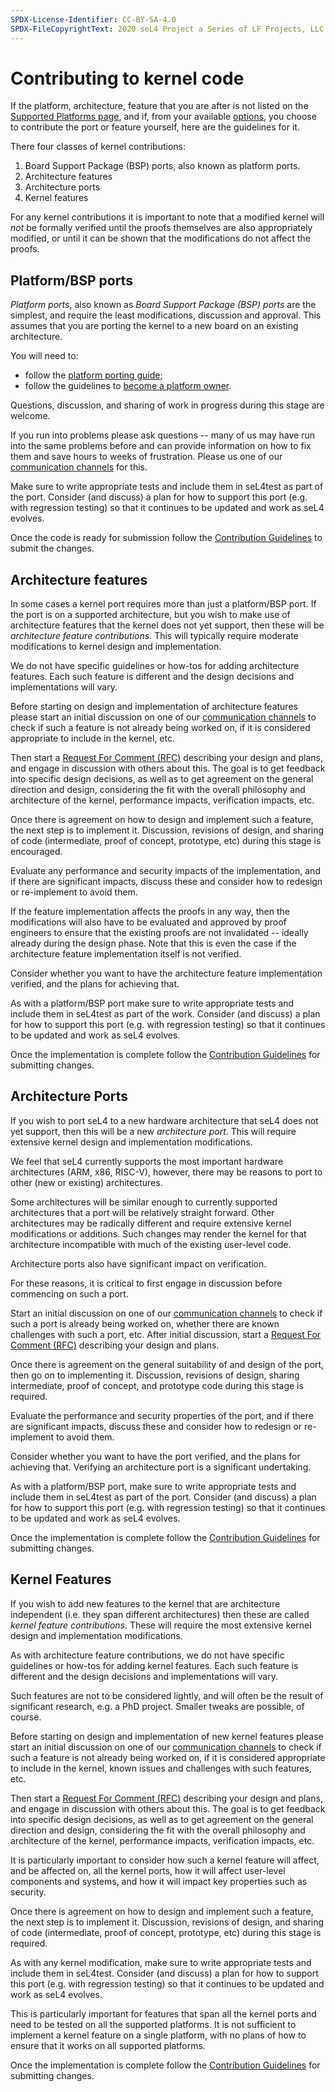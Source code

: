 ```yaml
---
SPDX-License-Identifier: CC-BY-SA-4.0
SPDX-FileCopyrightText: 2020 seL4 Project a Series of LF Projects, LLC.
---
```


# Contributing to kernel code

If the platform, architecture, feature that you are after is not listed on the
[Supported Platforms page](../../Hardware/), and if, from your available
[options](../../Hardware/index.html#not-in-the-lists-above), you choose to contribute
the port or feature yourself, here are the guidelines for it.

There four classes of kernel contributions:

1. Board Support Package (BSP) ports, also known as platform ports.
2. Architecture features
3. Architecture ports
4. Kernel features

For any kernel contributions it is important to note that a modified kernel will
*not* be formally verified until the proofs themselves are also appropriately
modified, or until it can be shown that the modifications do not affect the
proofs.

## Platform/BSP ports

*Platform ports*, also known as *Board Support Package (BSP) ports* are the
simplest, and require the least modifications, discussion and approval.  This
assumes that you are porting the kernel to a new board on an existing
architecture.

You will need to:

* follow the [platform porting guide](porting.html);
* follow the guidelines to [become a platform
  owner](https://sel4.systems/Contribute/platform-ports.html).

Questions, discussion, and sharing of work in progress during this stage are
welcome.

If you run into problems please ask questions -- many of us may have run into
the same problems before and can provide information on how to fix them and
save hours to weeks of frustration.  Please us one of our
[communication channels][contact] for this.

Make sure to write appropriate tests and include them in seL4test as
part of the port.  Consider (and discuss) a plan for how to support
this port (e.g. with regression testing) so that it continues to be
updated and work as seL4 evolves.

Once the code is ready for submission follow the [Contribution Guidelines] to
submit the changes.

## Architecture features

In some cases a kernel port requires more than just a platform/BSP port.  If the
port is on a supported architecture, but you wish to make use of architecture
features that the kernel does not yet support, then these will be *architecture
feature contributions*.  This will typically require moderate modifications to
kernel design and implementation.

We do not have specific guidelines or how-tos for adding architecture features.
Each such feature is different and the design decisions and implementations will
vary.

Before starting on design and implementation of architecture features please
start an initial discussion on one of our [communication channels][contact]
to check if such a feature is not already being worked on, if it is considered
appropriate to include in the kernel, etc.

Then start a [Request For Comment (RFC)][RFC] describing your design and plans,
and engage in discussion with others about this.  The goal is to get feedback
into specific design decisions, as well as to get agreement on the general
direction and design, considering the fit with the overall philosophy and
architecture of the kernel, performance impacts, verification impacts, etc.

Once there is agreement on how to design and implement such a feature, the next
step is to implement it.  Discussion, revisions of design, and sharing of code
(intermediate, proof of concept, prototype, etc) during this stage is
encouraged.

Evaluate any performance and security impacts of the implementation, and if
there are significant impacts, discuss these and consider how to redesign or
re-implement to avoid them.

If the feature implementation affects the proofs in any way, then the
modifications will also have to be evaluated and approved by proof engineers to
ensure that the existing proofs are not invalidated -- ideally already during
the design phase. Note that this is even the case if the architecture feature
implementation itself is not verified.

Consider whether you want to have the architecture feature implementation
verified, and the plans for achieving that.

As with a platform/BSP port make sure to write appropriate tests and include
them in seL4test as part of the work.  Consider (and discuss) a plan for how to
support this port (e.g. with regression testing) so that it continues to be
updated and work as seL4 evolves.

Once the implementation is complete follow the [Contribution Guidelines] for
submitting changes.

## Architecture Ports

If you wish to port seL4 to a new hardware architecture that seL4 does not yet
support, then this will be a new *architecture port*.  This will require
extensive kernel design and implementation modifications.

We feel that seL4 currently supports the most important hardware architectures
(ARM, x86, RISC-V), however, there may be reasons to port to other (new or
existing) architectures.

Some architectures will be similar enough to currently supported architectures
that a port will be relatively straight forward. Other architectures may be
radically different and require extensive kernel modifications or additions.
Such changes may render the kernel for that architecture incompatible with much
of the existing user-level code.

Architecture ports also have significant impact on verification.

For these reasons, it is critical to first engage in discussion before
commencing on such a port.

Start an initial discussion on one of our [communication channels][contact] to
check if such a port is already being worked on, whether there are known
challenges with such a port, etc.  After initial discussion, start a [Request
For Comment (RFC)][RFC] describing your design and plans.

Once there is agreement on the general suitability of and design of the port,
then go on to implementing it.  Discussion, revisions of design, sharing
intermediate, proof of concept, and prototype code during this stage is
required.

Evaluate the performance and security properties of the port, and if there are
significant impacts, discuss these and consider how to redesign or re-implement
to avoid them.

Consider whether you want to have the port verified, and the plans for achieving
that. Verifying an architecture port is a significant undertaking.

As with a platform/BSP port, make sure to write appropriate tests and include
them in seL4test as part of the port.  Consider (and discuss) a plan for how to
support this port (e.g. with regression testing) so that it continues to be
updated and work as seL4 evolves.

Once the implementation is complete follow the [Contribution Guidelines] for
submitting changes.

## Kernel Features

If you wish to add new features to the kernel that are architecture independent
(i.e. they span different architectures) then these are called *kernel feature
contributions*.  These will require the most extensive kernel design and
implementation modifications.

As with architecture feature contributions, we do not have specific guidelines
or how-tos for adding kernel features. Each such feature is different and the
design decisions and implementations will vary.

Such features are not to be considered lightly, and will often be the result of
significant research, e.g. a PhD project. Smaller tweaks are possible, of
course.

Before starting on design and implementation of new kernel features please
start an initial discussion on one of our [communication channels][contact] to
check if such a feature is not already being worked on, if it is considered
appropriate to include in the kernel, known issues and challenges with such
features, etc.

Then start a [Request For Comment (RFC)][RFC] describing your design and plans,
and engage in discussion with others about this.  The goal is to get feedback
into specific design decisions, as well as to get agreement on the general
direction and design, considering the fit with the overall philosophy and
architecture of the kernel, performance impacts, verification impacts, etc.

It is particularly important to consider how such a kernel feature will affect,
and be affected on, all the kernel ports, how it will affect user-level
components and systems, and how it will impact key properties such as security.

Once there is agreement on how to design and implement such a feature, the next
step is to implement it.  Discussion, revisions of design, and sharing of code
(intermediate, proof of concept, prototype, etc) during this stage is required.

As with any kernel modification, make sure to write appropriate tests and
include them in seL4test.  Consider (and discuss) a plan for how to support this
port (e.g. with regression testing) so that it continues to be updated and work
as seL4 evolves.

This is particularly important for features that span all the kernel ports and
need to be tested on all the supported platforms.  It is not sufficient to
implement a kernel feature on a single platform, with no plans of how to ensure
that it works on all supported platforms.

Once the implementation is complete follow the [Contribution Guidelines] for
submitting changes.

[contact]: https://sel4.systems/support.html
[RFC]: https://sel4.systems/Contribute/rfc-process.html
[Contribution Guidelines]: https://sel4.systems/Contribute/
